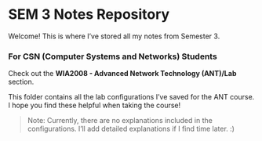 # SEM 3 Notes Repository

Welcome! This is where I’ve stored all my notes from Semester 3.

### For CSN (Computer Systems and Networks) Students

Check out the **WIA2008 - Advanced Network Technology (ANT)/Lab** section.

This folder contains all the lab configurations I’ve saved for the ANT course. I hope you find these helpful when taking the course!

> Note: Currently, there are no explanations included in the configurations. I’ll add detailed explanations if I find time later. :)